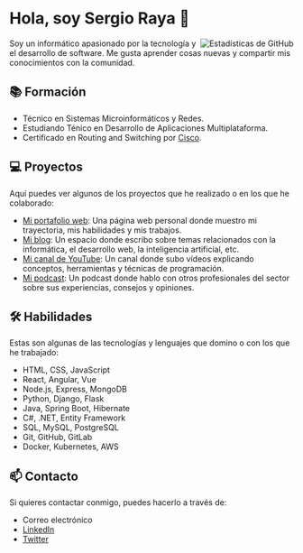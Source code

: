 # Hola, soy Sergio Raya 👋

<img align="right" src="https://github-readme-stats.vercel.app/api?username=[tu usuario]&show_icons=true&theme=radical" alt="Estadísticas de GitHub">

Soy un informático apasionado por la tecnología y el desarrollo de software. Me gusta aprender cosas nuevas y compartir mis conocimientos con la comunidad.

## 📚 Formación

- Técnico en Sistemas Microinformáticos y Redes.
- Estudiando Ténico en Desarrollo de Aplicaciones Multiplataforma.
- Certificado en Routing and Switching por [Cisco](https://www.cisco.com/#tabs-ca9b217826-item-1b113ceb83-tab).

## 💻 Proyectos

Aquí puedes ver algunos de los proyectos que he realizado o en los que he colaborado:

- [Mi portafolio web](https://www.youtube.com/watch?v=W2expMlMwDM): Una página web personal donde muestro mi trayectoria, mis habilidades y mis trabajos.
- [Mi blog](https://docs.github.com/es/get-started/signing-up-for-github/signing-up-for-a-new-github-account): Un espacio donde escribo sobre temas relacionados con la informática, el desarrollo web, la inteligencia artificial, etc.
- [Mi canal de YouTube](https://docs.github.com/es/account-and-profile): Un canal donde subo vídeos explicando conceptos, herramientas y técnicas de programación.
- [Mi podcast](https://doneber.dev/blog/personaliza-tu-perfil-de-github-y-aprovecha-gh-actions/): Un podcast donde hablo con otros profesionales del sector sobre sus experiencias, consejos y opiniones.

## 🛠️ Habilidades

Estas son algunas de las tecnologías y lenguajes que domino o con los que he trabajado:

- HTML, CSS, JavaScript
- React, Angular, Vue
- Node.js, Express, MongoDB
- Python, Django, Flask
- Java, Spring Boot, Hibernate
- C#, .NET, Entity Framework
- SQL, MySQL, PostgreSQL
- Git, GitHub, GitLab
- Docker, Kubernetes, AWS

## 📫 Contacto

Si quieres contactar conmigo, puedes hacerlo a través de:

- Correo electrónico
- [LinkedIn](https://github.com/DenverCoder1/github-readme-streak-stats)
- [Twitter](http://github-readme-streak-stats.herokuapp.com/demo/)

<!---
SergioRaya17/SergioRaya17 is a ✨ special ✨ repository because its `README.md` (this file) appears on your GitHub profile.
You can click the Preview link to take a look at your changes.
--->
